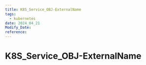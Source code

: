 ```yaml
---
title: K8S_Service_OBJ-ExternalName
tags:
  - kubernetes
date: 2024_04_21
Modify_Date: 
reference:
---
```

# K8S_Service_OBJ-ExternalName
